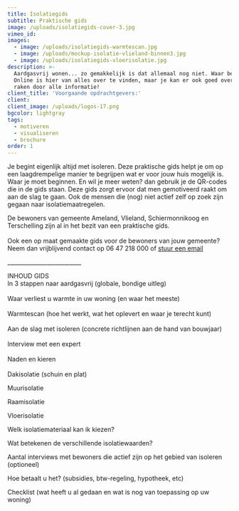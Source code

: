 ```yaml
---
title: Isolatiegids
subtitle: Praktische gids
image: /uploads/isolatiegids-cover-3.jpg
vimeo_id:
images:
  - image: /uploads/isolatiegids-warmtescan.jpg
  - image: /uploads/mockup-isolatie-vlieland-binnen3.jpg
  - image: /uploads/isolatiegids-vloerisolatie.jpg
description: >-
  Aardgasvrij wonen... zo gemakkelijk is dat allemaal nog niet. Waar begin je?
  Online is hier van alles over te vinden, maar je kan er ook goed overspoeld
  raken door alle informatie!
client_title: 'Voorgaande opdrachtgevers:'
client:
client_image: /uploads/logos-17.png
bgcolor: lightgray
tags:
  - motiveren
  - visualiseren
  - brochure
order: 1
---
```


Je begint eigenlijk altijd met isoleren. Deze praktische gids helpt je om op een laagdrempelige manier te begrijpen wat er voor jouw huis mogelijk is. Waar je moet beginnen. En wil je meer weten? dan gebruik je de QR-codes die in de gids staan. Deze gids zorgt ervoor dat men gemotiveerd raakt om aan de slag te gaan. Ook de mensen die (nog) niet actief zelf op zoek zijn gegaan naar isolatiemaatregelen.

De bewoners van gemeente Ameland, Vlieland, Schiermonnikoog en Terschelling zijn al in het bezit van een praktische gids.<br><br>Ook een op maat gemaakte gids voor de bewoners van jouw gemeente? Neem dan vrijblijvend contact op 06 47 218 000 of [stuur een email](mailto:info@frisseplannen.nl?subject=Interesse%20in%20isolatiegids)

\_\_\_\_\_\_\_\_\_\_\_\_\_\_\_\_\_\_\_\_\_\_\_\_\_\_

INHOUD GIDS<br>In 3 stappen naar aardgasvrij (globale, bondige uitleg)<br><br>Waar verliest u warmte in uw woning (en waar het meeste)<br><br>Warmtescan (hoe het werkt, wat het oplevert en waar je terecht kunt)<br><br>Aan de slag met isoleren (concrete richtlijnen aan de hand van bouwjaar)<br><br>Interview met een expert&nbsp;<br><br>Naden en kieren<br><br>Dakisolatie (schuin en plat)

Muurisolatie

Raamisolatie

Vloerisolatie

Welk isolatiemateriaal kan ik kiezen?

Wat betekenen de verschillende isolatiewaarden?

Aantal interviews met bewoners die actief zijn op het gebied van isoleren (optioneel)

Hoe betaalt u het? (subsidies, btw-regeling, hypotheek, etc)

Checklist (wat heeft u al gedaan en wat is nog van toepassing op uw woning)
